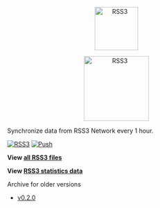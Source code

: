 <p align="center">
    <p align="center">
        <img src="https://graphics.rss3.workers.dev/" alt="RSS3" width="100">
    </p>
    <p align="center">
        <img src="https://rss3.mypinata.cloud/ipfs/QmUG6H3Z7D5P511shn7sB4CPmpjH5uZWu4m5mWX7U3Gqbu" alt="RSS3" width="150">
    </p>
</p>

Synchronize data from RSS3 Network every 1 hour.

[![RSS3](https://badge.rss3.workers.dev/?version=v0.3.1)](https://github.com/NaturalSelectionLabs/RSS3/blob/main/versions/v0.3.1.md) [![Push](https://github.com/NaturalSelectionLabs/RSS3-Network-Data/actions/workflows/push.yml/badge.svg)](https://github.com/NaturalSelectionLabs/RSS3-Network-Data/actions/workflows/push.yml)

**View [all RSS3 files](https://github.com/NaturalSelectionLabs/RSS3-Network-Data/tree/main/storage)**

**View [RSS3 statistics data](https://github.com/NaturalSelectionLabs/RSS3-Network-Data/tree/main/statics)**

Archive for older versions

- [v0.2.0](https://github.com/NaturalSelectionLabs/RSS3-Network-Data-v0.2.0)